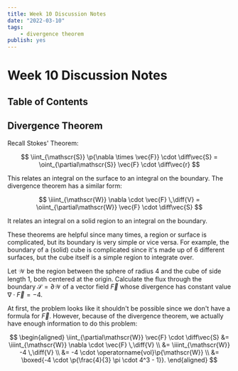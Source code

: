 ```yaml
---
title: Week 10 Discussion Notes
date: "2022-03-10"
tags:
    - divergence theorem
publish: yes
---
```


# Week 10 Discussion Notes

## Table of Contents

## Divergence Theorem

Recall Stokes' Theorem:

$$
\iint_{\mathscr{S}} \p{\nabla \times \vec{F}} \cdot \diff\vec{S}
    = \oint_{\partial\mathscr{S}} \vec{F} \cdot \diff\vec{r}
$$

This relates an integral on the surface to an integral on the boundary. The divergence theorem has a similar form:

$$
\iiint_{\mathscr{W}} \nabla \cdot \vec{F} \,\diff{V}
    = \oiint_{\partial\mathscr{W}} \vec{F} \cdot \diff\vec{S}
$$

It relates an integral on a solid region to an integral on the boundary.

These theorems are helpful since many times, a region or surface is complicated, but its boundary is very simple or vice versa. For example, the boundary of a (solid) cube is complicated since it's made up of $6$ different surfaces, but the cube itself is a simple region to integrate over.

<example>

Let $\mathscr{W}$ be the region between the sphere of radius $4$ and the cube of side length $1$, both centered at the origin. Calculate the flux through the boundary $\mathscr{S} = \partial\mathscr{W}$ of a vector field $\vec{F}$ whose divergence has constant value $\nabla \cdot \vec{F} = -4$.

</example>

<solution>

At first, the problem looks like it shouldn't be possible since we don't have a formula for $\vec{F}$. However, because of the divergence theorem, we actually have enough information to do this problem:

$$
\begin{aligned}
    \iint_{\partial\mathscr{W}} \vec{F} \cdot \diff\vec{S}
        &= \iiint_{\mathscr{W}} \nabla \cdot \vec{F} \,\diff{V} \\
        &= \iiint_{\mathscr{W}} -4 \,\diff{V} \\
        &= -4 \cdot \operatorname{vol}\p{\mathscr{W}} \\
        &= \boxed{-4 \cdot \p{\frac{4}{3} \pi \cdot 4^3 - 1}}.
\end{aligned}
$$

</solution>
